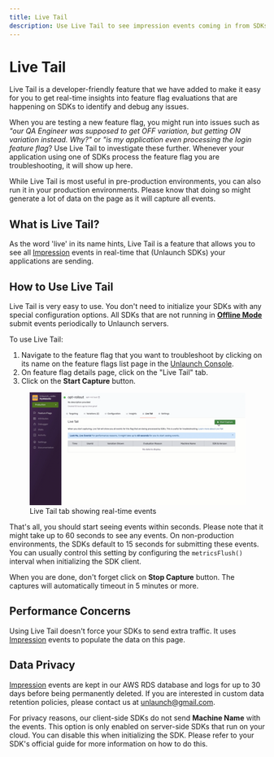 ```yaml
---
title: Live Tail
description: Use Live Tail to see impression events coming in from SDKs in real-time. This page describes how to use Live Tail for real-time insights into feature flag evaluations and to debug errors.
---
```


# Live Tail

Live Tail is a developer-friendly feature that we have added to make it easy for you to get real-time insights into feature flag evaluations that are happening on SDKs to identify and debug any issues. 

When you are testing a new feature flag, you might run into issues such as *"our QA Engineer was supposed to get OFF variation, but getting ON variation instead. Why?"* or *"is my application even processing the login feature flag*? Use Live Tail to investigate these further. Whenever your application using one of SDKs process the feature flag you are troubleshooting, it will show up here. 

While Live Tail is most useful in pre-production environments, you can also run it in your production environments. Please know that doing so might generate a lot of data on the page as it will capture all events.

## What is Live Tail?

As the word 'live' in its name hints, Live Tail is a feature that allows you to see all [Impression](../sdks/metrics-impressions) events in real-time that (Unlaunch SDKs) your applications are sending. 

## How to Use Live Tail

Live Tail is very easy to use. You don't need to initialize your SDKs with any special configuration options. All SDKs that are not running in [**Offline Mode**](https://docs.unlaunch.io/docs/sdks/java-sdk#offline-mode) submit events periodically to Unlaunch servers. 

To use Live Tail: 

1. Navigate to the feature flag that you want to troubleshoot by clicking on its name on the feature flags list page in the [Unlaunch Console](https://app.unlaunch.io). 
2. On feature flag details page, click on the "Live Tail" tab. 
3. Click on the **Start Capture** button.

<div class="d-flex justify-content-center">
    <figure class="figure">
        <img class="figure-img img-fluid rounded" src="/assets/img/live_tail.gif" alt="Unlaunch Live Tail - Showing SDK events in real-time" width="600"/>
        <figcaption class="figure-caption text-center">Live Tail tab showing real-time events</figcaption>
    </figure>
</div>

That's all, you should start seeing events within seconds. Please note that it might take up to 60 seconds to see any events. On non-production environments, the SDKs default to 15 seconds for submitting these events. You can usually control this setting by configuring the `metricsFlush()` interval when initializing the SDK client. 

When you are done, don't forget click on **Stop Capture** button. The captures will automatically timeout in 5 minutes or more.

## Performance Concerns

Using Live Tail doesn't force your SDKs to send extra traffic. It uses [Impression](../sdks/metrics-impressions) events to populate the data on this page.

## Data Privacy

[Impression](../sdks/metrics-impressions) events are kept in our AWS RDS database and logs for up to 30 days before being permanently deleted. If you are interested in custom data retention policies, please contact us at unlaunch@gmail.com. 

For privacy reasons, our client-side SDKs do not send **Machine Name** with the events. This option is only enabled on server-side SDKs that run on your cloud. You can disable this when initializing the SDK. Please refer to your SDK's official guide for more information on how to do this.


